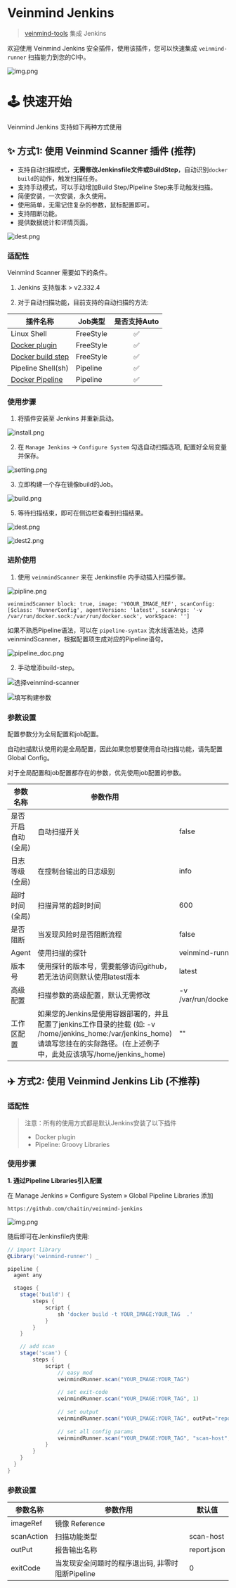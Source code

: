 # Veinmind Jenkins

> [veinmind-tools]() 集成 Jenkins

欢迎使用 Veinmind Jenkins 安全插件，使用该插件，您可以快速集成 `veinmind-runner` 扫描能力到您的CI中。

![img.png](docs/img.png)

# 🕹️ 快速开始

Veinmind Jenkins 支持如下两种方式使用

## ✨ 方式1: 使用 Veinmind Scanner 插件 (推荐)

+ 支持自动扫描模式，**无需修改Jenkinsfile文件或BuildStep**，自动识别`docker build`的动作，触发扫描任务。
+ 支持手动模式，可以手动增加Build Step/Pipeline Step来手动触发扫描。
+ 简便安装，一次安装，永久使用。
+ 使用简单，无需记住复杂的参数，鼠标配置即可。
+ 支持阻断功能。
+ 提供数据统计和详情页面。

![dest.png](docs/dest.png)

### 适配性

Veinmind Scanner 需要如下的条件。

1. Jenkins 支持版本 > v2.332.4

2. 对于自动扫描功能，目前支持的自动扫描的方法:

| 插件名称                                                               | Job类型    | 是否支持Auto |
|--------------------------------------------------------------------|----------|:--------:|
| Linux Shell                                                        | FreeStyle |    ✅     |
| [Docker plugin](https://plugins.jenkins.io/docker-plugin/)         | FreeStyle |    ✅     |
| [Docker build step](https://plugins.jenkins.io/docker-build-step/) | FreeStyle |    ✅     |
| Pipeline Shell(sh)                                                 | Pipeline |    ✅     |
| [Docker Pipeline](https://plugins.jenkins.io/docker-workflow/)     | Pipeline |   ✅      |

### 使用步骤

1. 将插件安装至 Jenkins 并重新启动。

![install.png](./docs/install.png)

2. 在 `Manage Jenkins` -> `Configure System` 勾选自动扫描选项, 配置好全局变量并保存。

![setting.png](./docs/global_setting.png)

3. 立即构建一个存在镜像build的Job。

![build.png](docs/build.png)

5. 等待扫描结束，即可在侧边栏查看到扫描结果。

![dest.png](docs/dest.png)

![dest2.png](docs/dest2.png)

### 进阶使用

1. 使用 `veinmindScanner` 来在 Jenkinsfile 内手动插入扫描步骤。

![pipline.png](docs/pipline.png)

`veinmindScanner block: true, image: 'YOOUR_IMAGE_REF', scanConfig: [$class: 'RunnerConfig', agentVersion: 'latest', scanArgs: '-v /var/run/docker.sock:/var/run/docker.sock', workSpace: '']`

如果不熟悉Pipeline语法，可以在 `pipeline-syntax` 流水线语法处，选择veinmindScanner，根据配置项生成对应的Pipeline语句。

![pipeline_doc.png](./docs/pipeline_doc.png)

2. 手动增添build-step。

![选择veinmind-scanner](./docs/build_1.png)

![填写构建参数](./docs/build_2.png)

### 参数设置

配置参数分为全局配置和job配置。

自动扫描默认使用的是全局配置，因此如果您想要使用自动扫描功能，请先配置Global Config。

对于全局配置和job配置都存在的参数，优先使用job配置的参数。

| 参数名称        | 参数作用                                                                                                                               | 默认值                                          |
|-------------|------------------------------------------------------------------------------------------------------------------------------------|----------------------------------------------|
| 是否开启自动(全局)  | 自动扫描开关                                                                                                                             | false                                        |
| 日志等级(全局)    | 在控制台输出的日志级别                                                                                                                        | info                                         |
| 超时时间(全局)    | 扫描异常的超时时间                                                                                                                          |  600                                         |
| 是否阻断        | 当发现风险时是否阻断流程                                                                                                                       | false                                        |
| Agent       | 使用扫描的探针                                                                                                                            | veinmind-runner                              |
| 版本号         | 使用探针的版本号，需要能够访问github，若无法访问则默认使用latest版本                                                                                           | latest                                       |
| 高级配置        | 扫描参数的高级配置，默认无需修改                                                                                                                   | -v /var/run/docker.sock:/var/run/docker.sock |
| 工作区配置       | 如果您的Jenkins是使用容器部署的，并且配置了jenkins工作目录的挂载 (如: -v /home/jenkins_home:/var/jenkins_home) 请填写您挂在的实际路径。(在上述例子中，此处应该填写/home/jenkins_home) | ""                                           |


## ✈️ 方式2: 使用 Veinmind Jenkins Lib (不推荐)

### 适配性

> 注意：所有的使用方式都是默认Jenkins安装了以下插件
> + Docker plugin
> + Pipeline: Groovy Libraries

### 使用步骤

**1. 通过Pipeline Libraries引入配置**

在 Manage Jenkins » Configure System » Global Pipeline Libraries 添加

`https://github.com/chaitin/veinmind-jenkins`

![img.png](docs/library.png)

随后即可在Jenkinsfile内使用:

```groovy
// import library
@Library('veinmind-runner') _

pipeline {
  agent any

  stages {
    stage('build') {
        steps {
            script {
                sh 'docker build -t YOUR_IMAGE:YOUR_TAG  .'
            }
        }
    }

    // add scan
    stage('scan') {
        steps {
            script {
                // easy mod
                veinmindRunner.scan("YOUR_IMAGE:YOUR_TAG")
                
                // set exit-code
                veinmindRunner.scan("YOUR_IMAGE:YOUR_TAG", 1)
                
                // set output
                veinmindRunner.scan("YOUR_IMAGE:YOUR_TAG", outPut="report.json", exitCode=0)
                
                // set all config params
                veinmindRunner.scan("YOUR_IMAGE:YOUR_TAG", "scan-host", "report.json", 0)
            }
        }
    }
  }
}
```

### 参数设置

| 参数名称    | 参数作用                          | 默认值         |
| ---------- |-------------------------------|-------------|
| imageRef  | 镜像 Reference                  |             |
| scanAction | 扫描功能类型                        | scan-host   |
| outPut    | 报告输出名称                        | report.json |
| exitCode  | 当发现安全问题时的程序退出码, 非零时阻断Pipeline | 0           |
